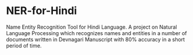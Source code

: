 # NER-for-Hindi
Name Entity Recognition Tool for Hindi Language. A project on Natural Language Processing which recognizes names and entities in a number of documents written in Devnagari Manuscript with 80% accuracy in a short period of time.

